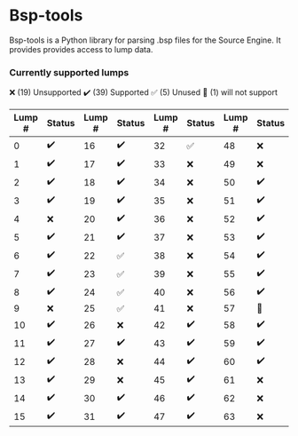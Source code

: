 # Bsp-tools

Bsp-tools is a Python library for parsing .bsp files for the Source Engine. It provides provides access to lump data.

### Currently supported lumps

:x: (19) Unsupported :heavy_check_mark: (39) Supported :white_check_mark: (5) Unused :no_good: (1) will not support

| Lump # | Status             | Lump # | Status             | Lump # | Status             | Lump # | Status             |
| ---    | ---                | ---    | ---                | ---    | ---                | ---    | ---                |
| 0      | :heavy_check_mark: | 16     | :heavy_check_mark: | 32     | :white_check_mark: | 48     | :x:                |
| 1      | :heavy_check_mark: | 17     | :heavy_check_mark: | 33     | :x:                | 49     | :x:                |
| 2      | :heavy_check_mark: | 18     | :heavy_check_mark: | 34     | :x:                | 50     | :heavy_check_mark: |
| 3      | :heavy_check_mark: | 19     | :heavy_check_mark: | 35     | :x:                | 51     | :heavy_check_mark: |
| 4      | :x:                | 20     | :heavy_check_mark: | 36     | :x:                | 52     | :heavy_check_mark: |
| 5      | :heavy_check_mark: | 21     | :heavy_check_mark: | 37     | :x:                | 53     | :heavy_check_mark: |
| 6      | :heavy_check_mark: | 22     | :white_check_mark: | 38     | :x:                | 54     | :heavy_check_mark: |
| 7      | :heavy_check_mark: | 23     | :white_check_mark: | 39     | :x:                | 55     | :heavy_check_mark: |
| 8      | :heavy_check_mark: | 24     | :white_check_mark: | 40     | :x:                | 56     | :heavy_check_mark: |
| 9      | :x:                | 25     | :white_check_mark: | 41     | :x:                | 57     | :no_good:          |
| 10     | :heavy_check_mark: | 26     | :x:                | 42     | :heavy_check_mark: | 58     | :heavy_check_mark: |
| 11     | :heavy_check_mark: | 27     | :heavy_check_mark: | 43     | :heavy_check_mark: | 59     | :heavy_check_mark: |
| 12     | :heavy_check_mark: | 28     | :x:                | 44     | :heavy_check_mark: | 60     | :heavy_check_mark: |
| 13     | :heavy_check_mark: | 29     | :x:                | 45     | :heavy_check_mark: | 61     | :x:                |
| 14     | :heavy_check_mark: | 30     | :heavy_check_mark: | 46     | :heavy_check_mark: | 62     | :x:                |
| 15     | :heavy_check_mark: | 31     | :heavy_check_mark: | 47     | :heavy_check_mark: | 63     | :x:                |
